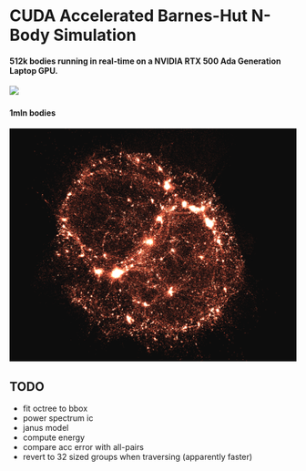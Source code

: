 # CUDA Accelerated Barnes-Hut N-Body Simulation

#### 512k bodies running in real-time on a NVIDIA RTX 500 Ada Generation Laptop GPU.

![](red-clusters.gif)

#### 1mln bodies

![](1mln-clusters.png)

## TODO

- fit octree to bbox
- power spectrum ic
- janus model
- compute energy
- compare acc error with all-pairs
- revert to 32 sized groups when traversing (apparently faster)

